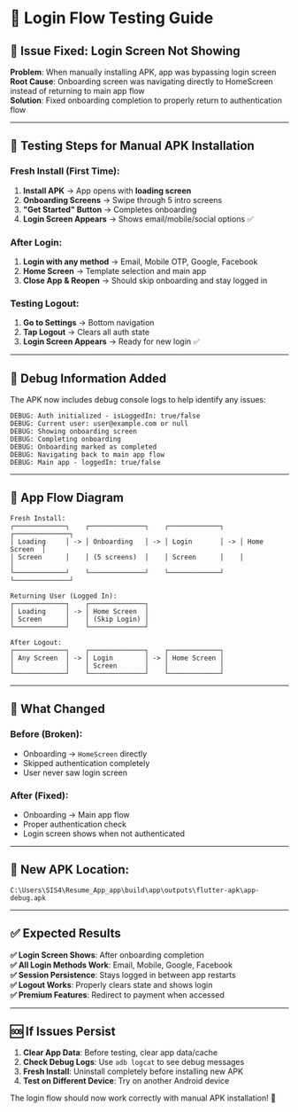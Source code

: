 # 🧪 Login Flow Testing Guide

## 🔧 **Issue Fixed: Login Screen Not Showing**

**Problem**: When manually installing APK, app was bypassing login screen  
**Root Cause**: Onboarding screen was navigating directly to HomeScreen instead of returning to main app flow  
**Solution**: Fixed onboarding completion to properly return to authentication flow

---

## 📱 **Testing Steps for Manual APK Installation**

### **Fresh Install (First Time)**:

1. **Install APK** → App opens with **loading screen**
2. **Onboarding Screens** → Swipe through 5 intro screens
3. **"Get Started" Button** → Completes onboarding
4. **Login Screen Appears** → Shows email/mobile/social options ✅

### **After Login**:

1. **Login with any method** → Email, Mobile OTP, Google, Facebook
2. **Home Screen** → Template selection and main app
3. **Close App & Reopen** → Should skip onboarding and stay logged in

### **Testing Logout**:

1. **Go to Settings** → Bottom navigation
2. **Tap Logout** → Clears all auth state
3. **Login Screen Appears** → Ready for new login ✅

---

## 🐛 **Debug Information Added**

The APK now includes debug console logs to help identify any issues:

```
DEBUG: Auth initialized - isLoggedIn: true/false
DEBUG: Current user: user@example.com or null
DEBUG: Showing onboarding screen
DEBUG: Completing onboarding
DEBUG: Onboarding marked as completed
DEBUG: Navigating back to main app flow
DEBUG: Main app - loggedIn: true/false
```

---

## 📍 **App Flow Diagram**

```
Fresh Install:
┌─────────────┐    ┌──────────────┐    ┌─────────────┐    ┌──────────────┐
│ Loading     │ -> │ Onboarding   │ -> │ Login       │ -> │ Home Screen  │
│ Screen      │    │ (5 screens)  │    │ Screen      │    │              │
└─────────────┘    └──────────────┘    └─────────────┘    └──────────────┘

Returning User (Logged In):
┌─────────────┐    ┌──────────────┐
│ Loading     │ -> │ Home Screen  │
│ Screen      │    │ (Skip Login) │
└─────────────┘    └──────────────┘

After Logout:
┌─────────────┐    ┌──────────────┐    ┌─────────────┐
│ Any Screen  │ -> │ Login        │ -> │ Home Screen │
│             │    │ Screen       │    │             │
└─────────────┘    └──────────────┘    └─────────────┘
```

---

## 🔄 **What Changed**

### **Before (Broken)**:

- Onboarding → `HomeScreen` directly
- Skipped authentication completely
- User never saw login screen

### **After (Fixed)**:

- Onboarding → Main app flow
- Proper authentication check
- Login screen shows when not authenticated

---

## 📱 **New APK Location**:

`C:\Users\SIS4\Resume_App_app\build\app\outputs\flutter-apk\app-debug.apk`

---

## ✅ **Expected Results**

**✅ Login Screen Shows**: After onboarding completion  
**✅ All Login Methods Work**: Email, Mobile, Google, Facebook  
**✅ Session Persistence**: Stays logged in between app restarts  
**✅ Logout Works**: Properly clears state and shows login  
**✅ Premium Features**: Redirect to payment when accessed

---

## 🆘 **If Issues Persist**

1. **Clear App Data**: Before testing, clear app data/cache
2. **Check Debug Logs**: Use `adb logcat` to see debug messages
3. **Fresh Install**: Uninstall completely before installing new APK
4. **Test on Different Device**: Try on another Android device

The login flow should now work correctly with manual APK installation! 🎉
